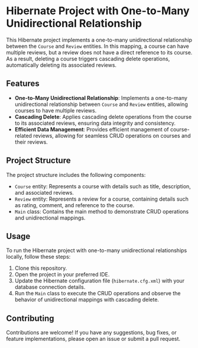 # Hibernate Project with One-to-Many Unidirectional Relationship

This Hibernate project implements a one-to-many unidirectional relationship between the `Course` and `Review` entities. In this mapping, a course can have multiple reviews, but a review does not have a direct reference to its course. As a result, deleting a course triggers cascading delete operations, automatically deleting its associated reviews.

## Features

- **One-to-Many Unidirectional Relationship**: Implements a one-to-many unidirectional relationship between `Course` and `Review` entities, allowing courses to have multiple reviews.
- **Cascading Delete**: Applies cascading delete operations from the course to its associated reviews, ensuring data integrity and consistency.
- **Efficient Data Management**: Provides efficient management of course-related reviews, allowing for seamless CRUD operations on courses and their reviews.

## Project Structure

The project structure includes the following components:

- `Course` entity: Represents a course with details such as title, description, and associated reviews.
- `Review` entity: Represents a review for a course, containing details such as rating, comment, and reference to the course.
- `Main` class: Contains the main method to demonstrate CRUD operations and unidirectional mappings.

## Usage

To run the Hibernate project with one-to-many unidirectional relationships locally, follow these steps:

1. Clone this repository.
2. Open the project in your preferred IDE.
3. Update the Hibernate configuration file (`hibernate.cfg.xml`) with your database connection details.
4. Run the `Main` class to execute the CRUD operations and observe the behavior of unidirectional mappings with cascading delete.

## Contributing

Contributions are welcome! If you have any suggestions, bug fixes, or feature implementations, please open an issue or submit a pull request.
